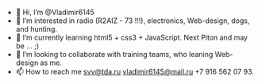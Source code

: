 - 👋 Hi, I’m @Vladimir6145
- 👀 I’m interested in radio (R2AIZ - 73 !!!), electronics, Web-design, dogs, and hunting.
- 🌱 I’m currently learning html5 + css3 + JavaScript. Next Piton and may be ... ;)
- 💞️ I’m looking to collaborate with training teams, who leaning Web-design as me.
- 📫 How to reach me svv@tda.ru   vladimir6145@mail.ru  +7 916 562 07 93. 

<!---
Vladimir6145/Vladimir6145 is a ✨ special ✨ repository because its `README.md` (this file) appears on your GitHub profile.
You can click the Preview link to take a look at your changes.
--->
